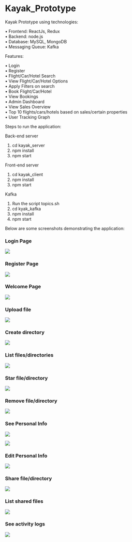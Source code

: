 # Kayak_Prototype

Kayak Prototype using technologies:

• Frontend: ReactJs, Redux </br>
• Backend:  node.js </br>
• Database: MySQL, MongoDB</br>
• Messaging Queue: Kafka</br>

Features: 

• Login </br>
• Register</br>
• Flight/Car/Hotel Search</br>
• View Flight/Car/Hotel Options </br>
• Apply Filters on search</br>
• Book Flight/Car/Hotel</br>
• View Bookings</br>
• Admin Dashboard</br>
• View Sales Overview</br>
• Top 10 flights/cars/hotels based on sales/certain properties</br>
• User Tracking Graph

Steps to run the application:

Back-end server
	
1. cd kayak_server
2. npm install
3. npm start

Front-end server

1. cd kayak_client
2. npm install
3. npm start
	
Kafka 

1. Run the script topics.sh
2. cd kyak_kafka
3. npm install
4. npm start

Below are some screenshots demonstrating the application:

### Login Page
![](images/1.png)

### Register Page
![](images/2.png)

### Welcome Page
![](images/3.png)

### Upload file
![](images/4.png)

### Create directory
![](images/5.png)

### List files/directories
![](images/6.png)

### Star file/directory
![](images/7.png)

### Remove file/directory
![](images/8.png)

### See Personal Info
![](images/9.png)

![](images/10.png)

### Edit Personal Info
![](images/11.png)

### Share file/directory
![](images/12.png)

### List shared files
![](images/13.png)

### See activity logs
![](images/14.png)

